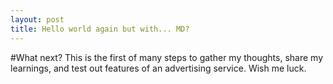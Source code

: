 ```yaml
---
layout: post
title: Hello world again but with... MD?
---
```


#What next?
This is the first of many steps to gather my thoughts, share my learnings, and test out features of an advertising service. Wish me luck.
